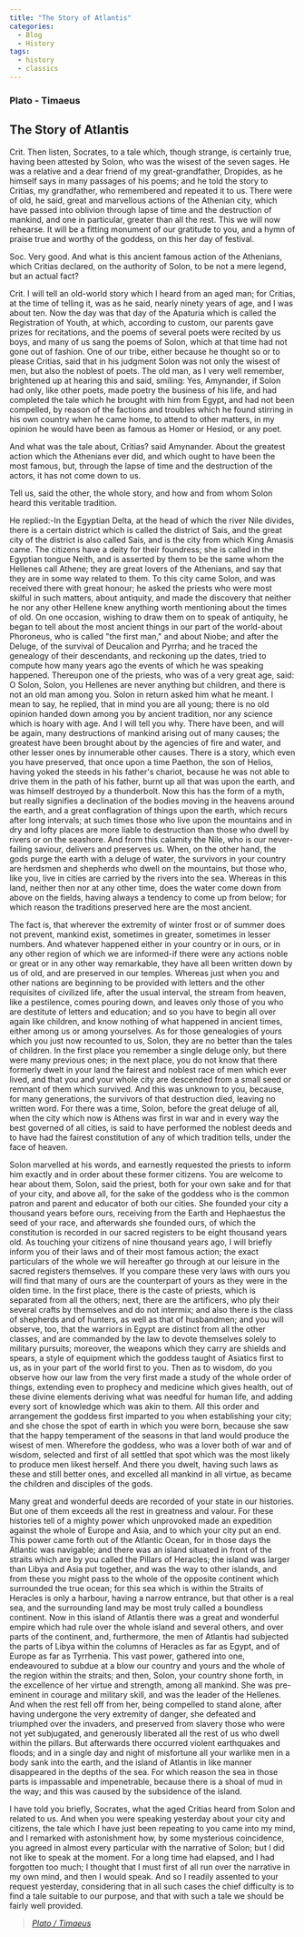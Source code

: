 ```yaml
---
title: "The Story of Atlantis"
categories:
  - Blog
  - History
tags:
  - history
  - classics
---
```


### Plato - Timaeus

## The Story of Atlantis

Crit. Then listen, Socrates, to a tale which, though strange, is certainly
true, having been attested by Solon, who was the wisest of the seven
sages. He was a relative and a dear friend of my great-grandfather,
Dropides, as he himself says in many passages of his poems; and he
told the story to Critias, my grandfather, who remembered and repeated
it to us. There were of old, he said, great and marvellous actions
of the Athenian city, which have passed into oblivion through lapse
of time and the destruction of mankind, and one in particular, greater
than all the rest. This we will now rehearse. It will be a fitting
monument of our gratitude to you, and a hymn of praise true and worthy
of the goddess, on this her day of festival. 

Soc. Very good. And what is this ancient famous action of the Athenians,
which Critias declared, on the authority of Solon, to be not a mere
legend, but an actual fact? 

Crit. I will tell an old-world story which I heard from an aged man;
for Critias, at the time of telling it, was as he said, nearly ninety
years of age, and I was about ten. Now the day was that day of the
Apaturia which is called the Registration of Youth, at which, according
to custom, our parents gave prizes for recitations, and the poems
of several poets were recited by us boys, and many of us sang the
poems of Solon, which at that time had not gone out of fashion. One
of our tribe, either because he thought so or to please Critias, said
that in his judgment Solon was not only the wisest of men, but also
the noblest of poets. The old man, as I very well remember, brightened
up at hearing this and said, smiling: Yes, Amynander, if Solon had
only, like other poets, made poetry the business of his life, and
had completed the tale which he brought with him from Egypt, and had
not been compelled, by reason of the factions and troubles which he
found stirring in his own country when he came home, to attend to
other matters, in my opinion he would have been as famous as Homer
or Hesiod, or any poet. 

And what was the tale about, Critias? said Amynander. 
About the greatest action which the Athenians ever did, and which
ought to have been the most famous, but, through the lapse of time
and the destruction of the actors, it has not come down to us.

Tell us, said the other, the whole story, and how and from whom Solon
heard this veritable tradition. 

He replied:-In the Egyptian Delta, at the head of which the river
Nile divides, there is a certain district which is called the district
of Sais, and the great city of the district is also called Sais, and
is the city from which King Amasis came. The citizens have a deity
for their foundress; she is called in the Egyptian tongue Neith, and
is asserted by them to be the same whom the Hellenes call Athene;
they are great lovers of the Athenians, and say that they are in some
way related to them. To this city came Solon, and was received there
with great honour; he asked the priests who were most skilful in such
matters, about antiquity, and made the discovery that neither he nor
any other Hellene knew anything worth mentioning about the times of
old. On one occasion, wishing to draw them on to speak of antiquity,
he began to tell about the most ancient things in our part of the
world-about Phoroneus, who is called "the first man," and about Niobe;
and after the Deluge, of the survival of Deucalion and Pyrrha; and
he traced the genealogy of their descendants, and reckoning up the
dates, tried to compute how many years ago the events of which he
was speaking happened. Thereupon one of the priests, who was of a
very great age, said: O Solon, Solon, you Hellenes are never anything
but children, and there is not an old man among you. Solon in return
asked him what he meant. I mean to say, he replied, that in mind you
are all young; there is no old opinion handed down among you by ancient
tradition, nor any science which is hoary with age. And I will tell
you why. There have been, and will be again, many destructions of
mankind arising out of many causes; the greatest have been brought
about by the agencies of fire and water, and other lesser ones by
innumerable other causes. There is a story, which even you have preserved,
that once upon a time Paethon, the son of Helios, having yoked the
steeds in his father's chariot, because he was not able to drive them
in the path of his father, burnt up all that was upon the earth, and
was himself destroyed by a thunderbolt. Now this has the form of a
myth, but really signifies a declination of the bodies moving in the
heavens around the earth, and a great conflagration of things upon
the earth, which recurs after long intervals; at such times those
who live upon the mountains and in dry and lofty places are more liable
to destruction than those who dwell by rivers or on the seashore.
And from this calamity the Nile, who is our never-failing saviour,
delivers and preserves us. When, on the other hand, the gods purge
the earth with a deluge of water, the survivors in your country are
herdsmen and shepherds who dwell on the mountains, but those who,
like you, live in cities are carried by the rivers into the sea. Whereas
in this land, neither then nor at any other time, does the water come
down from above on the fields, having always a tendency to come up
from below; for which reason the traditions preserved here are the
most ancient. 

The fact is, that wherever the extremity of winter frost or of summer
does not prevent, mankind exist, sometimes in greater, sometimes in
lesser numbers. And whatever happened either in your country or in
ours, or in any other region of which we are informed-if there were
any actions noble or great or in any other way remarkable, they have
all been written down by us of old, and are preserved in our temples.
Whereas just when you and other nations are beginning to be provided
with letters and the other requisites of civilized life, after the
usual interval, the stream from heaven, like a pestilence, comes pouring
down, and leaves only those of you who are destitute of letters and
education; and so you have to begin all over again like children,
and know nothing of what happened in ancient times, either among us
or among yourselves. As for those genealogies of yours which you just
now recounted to us, Solon, they are no better than the tales of children.
In the first place you remember a single deluge only, but there were
many previous ones; in the next place, you do not know that there
formerly dwelt in your land the fairest and noblest race of men which
ever lived, and that you and your whole city are descended from a
small seed or remnant of them which survived. And this was unknown
to you, because, for many generations, the survivors of that destruction
died, leaving no written word. For there was a time, Solon, before
the great deluge of all, when the city which now is Athens was first
in war and in every way the best governed of all cities, is said to
have performed the noblest deeds and to have had the fairest constitution
of any of which tradition tells, under the face of heaven.

Solon marvelled at his words, and earnestly requested the priests
to inform him exactly and in order about these former citizens. You
are welcome to hear about them, Solon, said the priest, both for your
own sake and for that of your city, and above all, for the sake of
the goddess who is the common patron and parent and educator of both
our cities. She founded your city a thousand years before ours, receiving
from the Earth and Hephaestus the seed of your race, and afterwards
she founded ours, of which the constitution is recorded in our sacred
registers to be eight thousand years old. As touching your citizens
of nine thousand years ago, I will briefly inform you of their laws
and of their most famous action; the exact particulars of the whole
we will hereafter go through at our leisure in the sacred registers
themselves. If you compare these very laws with ours you will find
that many of ours are the counterpart of yours as they were in the
olden time. In the first place, there is the caste of priests, which
is separated from all the others; next, there are the artificers,
who ply their several crafts by themselves and do not intermix; and
also there is the class of shepherds and of hunters, as well as that
of husbandmen; and you will observe, too, that the warriors in Egypt
are distinct from all the other classes, and are commanded by the
law to devote themselves solely to military pursuits; moreover, the
weapons which they carry are shields and spears, a style of equipment
which the goddess taught of Asiatics first to us, as in your part
of the world first to you. Then as to wisdom, do you observe how our
law from the very first made a study of the whole order of things,
extending even to prophecy and medicine which gives health, out of
these divine elements deriving what was needful for human life, and
adding every sort of knowledge which was akin to them. All this order
and arrangement the goddess first imparted to you when establishing
your city; and she chose the spot of earth in which you were born,
because she saw that the happy temperament of the seasons in that
land would produce the wisest of men. Wherefore the goddess, who was
a lover both of war and of wisdom, selected and first of all settled
that spot which was the most likely to produce men likest herself.
And there you dwelt, having such laws as these and still better ones,
and excelled all mankind in all virtue, as became the children and
disciples of the gods. 

Many great and wonderful deeds are recorded of your state in our histories.
But one of them exceeds all the rest in greatness and valour. For
these histories tell of a mighty power which unprovoked made an expedition
against the whole of Europe and Asia, and to which your city put an
end. This power came forth out of the Atlantic Ocean, for in those
days the Atlantic was navigable; and there was an island situated
in front of the straits which are by you called the Pillars of Heracles;
the island was larger than Libya and Asia put together, and was the
way to other islands, and from these you might pass to the whole of
the opposite continent which surrounded the true ocean; for this sea
which is within the Straits of Heracles is only a harbour, having
a narrow entrance, but that other is a real sea, and the surrounding
land may be most truly called a boundless continent. Now in this island
of Atlantis there was a great and wonderful empire which had rule
over the whole island and several others, and over parts of the continent,
and, furthermore, the men of Atlantis had subjected the parts of Libya
within the columns of Heracles as far as Egypt, and of Europe as far
as Tyrrhenia. This vast power, gathered into one, endeavoured to subdue
at a blow our country and yours and the whole of the region within
the straits; and then, Solon, your country shone forth, in the excellence
of her virtue and strength, among all mankind. She was pre-eminent
in courage and military skill, and was the leader of the Hellenes.
And when the rest fell off from her, being compelled to stand alone,
after having undergone the very extremity of danger, she defeated
and triumphed over the invaders, and preserved from slavery those
who were not yet subjugated, and generously liberated all the rest
of us who dwell within the pillars. But afterwards there occurred
violent earthquakes and floods; and in a single day and night of misfortune
all your warlike men in a body sank into the earth, and the island
of Atlantis in like manner disappeared in the depths of the sea. For
which reason the sea in those parts is impassable and impenetrable,
because there is a shoal of mud in the way; and this was caused by
the subsidence of the island. 

I have told you briefly, Socrates, what the aged Critias heard from
Solon and related to us. And when you were speaking yesterday about
your city and citizens, the tale which I have just been repeating
to you came into my mind, and I remarked with astonishment how, by
some mysterious coincidence, you agreed in almost every particular
with the narrative of Solon; but I did not like to speak at the moment.
For a long time had elapsed, and I had forgotten too much; I thought
that I must first of all run over the narrative in my own mind, and
then I would speak. And so I readily assented to your request yesterday,
considering that in all such cases the chief difficulty is to find
a tale suitable to our purpose, and that with such a tale we should
be fairly well provided.

 > <cite><a href="https://jmp.sh/k3BKciaL">Plato / Timaeus</a></cite>
